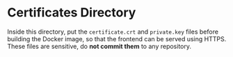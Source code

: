# Certificates Directory

Inside this directory, put the `certificate.crt` and `private.key` files before building the Docker image, so that the frontend can be served using HTTPS.
These files are sensitive, do **not commit them** to any repository.
